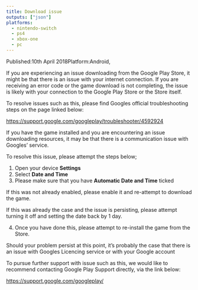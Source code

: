 ```yaml
---
title: Download issue
outputs: ["json"]
platforms:
  - nintendo-switch
  - ps4
  - xbox-one
  - pc
---
```

Published:10th April 2018Platform:Android,

If you are experiencing an issue downloading from the Google Play Store, it might be that there is an issue with your internet connection. If you are receiving an error code or the game download is not completing, the issue is likely with your connection to the Google Play Store or the Store itself.

To resolve issues such as this, please find Googles official troubleshooting steps on the page linked below:

<https://support.google.com/googleplay/troubleshooter/4592924>

If you have the game installed and you are encountering an issue downloading resources, it may be that there is a communication issue with Googles’ service.

To resolve this issue, please attempt the steps below;

1. Open your device **Settings**
2. Select **Date and Time**
3. Please make sure that you have **Automatic Date and Time** ticked

If this was not already enabled, please enable it and re-attempt to download the game.

If this was already the case and the issue is persisting, please attempt turning it off and setting the date back by 1 day.

4. Once you have done this, please attempt to re-install the game from the Store.

Should your problem persist at this point, it’s probably the case that there is an issue with Googles Licencing service or with your Google account

To pursue further support with issue such as this, we would like to recommend contacting Google Play Support directly, via the link below:

<https://support.google.com/googleplay/>
